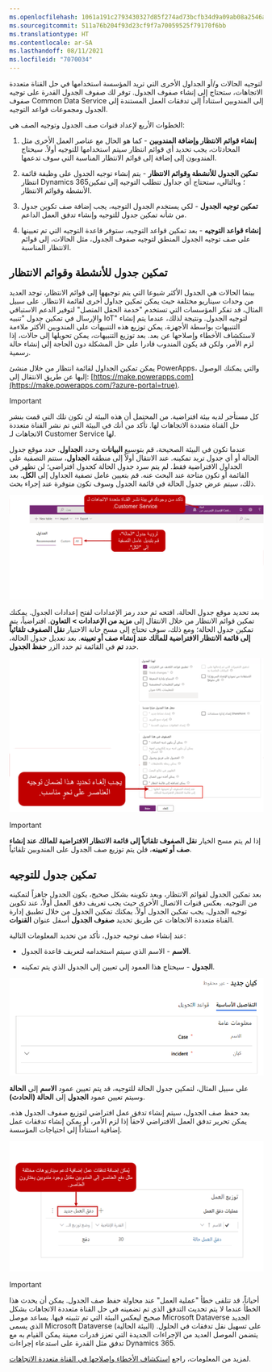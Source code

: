 ```yaml
---
ms.openlocfilehash: 1061a191c2793430327d85f274ad73bcfb34d9a09ab08a2546a4475ffdeddda3
ms.sourcegitcommit: 511a76b204f93d23cf9f7a70059525f79170f6bb
ms.translationtype: HT
ms.contentlocale: ar-SA
ms.lasthandoff: 08/11/2021
ms.locfileid: "7070034"
---
```

لتوجيه الحالات و/أو الجداول الأخرى التي تريد المؤسسة استخدامها في حل القناة متعددة الاتجاهات، ستحتاج إلى إنشاء صفوف الجدول.
توفر لك صفوف الجدول القدرة على توجيه صفوف Common Data Service إلى المندوبين استناداً إلى تدفقات العمل المستندة إلى الجدول ومجموعات قواعد التوجيه.

الخطوات الأربع لإعداد قنوات صف الجدول وتوجيه الصف هي:

1.  **إنشاء قوائم الانتظار وإضافة المندوبين** - كما هو الحال مع عناصر العمل الأخرى مثل المحادثات، يجب تحديد أي قوائم انتظار سيتم استخدامها للتوجيه أولاً. سيحتاج المندوبون إلى إضافة إلى قوائم الانتظار المناسبة التي سوف تدعمها.

1.  **تمكين الجدول للأنشطة وقوائم الانتظار** - يتم إنشاء توجيه الجدول على وظيفة قائمة انتظار Dynamics 365؛ وبالتالي، ستحتاج أي جداول تتطلب التوجيه إلى تمكين الأنشطة وقوائم الانتظار.

1.  **تمكين توجيه الجدول** - لكي يستخدم الجدول التوجيه، يجب إضافة صف تكوين جدول من شأنه تمكين جدول للتوجيه وإنشاء تدفق العمل الداعم.

1.  **إنشاء قواعد التوجيه** - بعد تمكين قواعد التوجيه، ستوفر قاعدة التوجيه التي تم تعيينها على صف توجيه الجدول المنطق لتوجيه صفوف الجدول، مثل الحالات، إلى قوائم الانتظار المناسبة.

## <a name="enable-a-table-for-activities-and-queues"></a>تمكين جدول للأنشطة وقوائم الانتظار

بينما الحالات هي الجدول الأكثر شيوعا التي يتم توجيهها إلى قوائم الانتظار، توجد العديد من وحدات سيناريو مختلفة حيث يمكن تمكين جداول أخرى لقائمة الانتظار. على سبيل المثال، قد تفكر المؤسسات التي تستخدم "خدمة الحقل المتصل" لتوفير الدعم الاستباقي والإرسال في تمكين جدول "تنبيه IoT" لتوجيه الجدول. ونتيجة لذلك، عندما يتم إنشاء التنبيهات بواسطة الأجهزة، يمكن توزيع هذه التنبيهات على المندوبين الأكثر ملاءمة لاستكشاف الأخطاء وإصلاحها عن بعد. بعد توزيع التنبيهات، يمكن تحويلها إلى حالات، إذا لزم الأمر، ولكن قد يكون المندوب قادرا على حل المشكلة دون الحاجة إلى إنشاء حالة رسمية.

يمكن تمكين الجداول لقائمة انتظار من خلال منشئ PowerApps، والتي يمكنك الوصول إليها عن طريق الانتقال إلى: [https://make.powerapps.com](https://make.powerapps.com/?azure-portal=true).

> [!IMPORTANT]
> كل مستأجر لديه بيئة افتراضية. من المحتمل أن هذه البيئة لن تكون تلك التي قمت بنشر حل القناة متعددة الاتجاهات لها.
تأكد من أنك في البيئة التي تم نشر القناة متعددة الاتجاهات لـ Customer Service لها.

عندما تكون في البيئة الصحيحة، قم بتوسيع **البيانات** وحدد **الجداول**. حدد موقع جدول الحالة أو أي جدول تريد تمكينه. عند الانتقال أولاً إلى منطقة **الجداول**، ستتم التصفية على الجداول الافتراضية فقط. لم يتم سرد جدول الحالة كجدول افتراضي؛ لن تظهر في القائمة أو تكون متاحة عند البحث عنه. قم بتعيين عامل تصفية الجداول إلى **الكل**. بعد ذلك، سيتم عرض جدول الحالة في قائمة الجدول وسوف تكون متوفرة عند إجراء بحث.

![لقطة شاشة للبيئة مع تعيين عامل تصفية إلى "الكل".](../media/er-02-01.png)

بعد تحديد موقع جدول الحالة، افتحه ثم حدد رمز الإعدادات لفتح إعدادات الجدول. يمكنك تمكين قوائم الانتظار من خلال الانتقال إلى **مزيد من الإعدادات > التعاون**. افتراضياً، يتم تمكين جدول الحالة؛ ومع ذلك، سوف تحتاج إلى مسح خانة الاختيار **نقل الصفوف تلقائياً إلى قائمة الانتظار الافتراضية للمالك عند إنشاء صف أو تعيينه**. بعد تعديل جدول الحالة، حدد **تم** في القائمة ثم حدد الزر **حفظ الجدول**.

![لقطة شاشة لشاشة تحرير الجدول مع نقل الصفوف تلقائياً إلى قائمة انتظار المالك الافتراضية عند إنشاء صف أو تعيين خانة اختيار غير محددة.](../media/er-02-02.png)

> [!IMPORTANT]
> إذا لم يتم مسح الخيار **نقل الصفوف تلقائياً إلى قائمة الانتظار الافتراضية للمالك عند إنشاء صف أو تعيينه**، فلن يتم توزيع صف الجدول على المندوبين تلقائياً.

## <a name="enable-a-table-for-routing"></a>تمكين جدول للتوجيه

بعد تمكين الجدول لقوائم الانتظار، وبعد تكوينه بشكل صحيح، يكون الجدول جاهزاً لتمكينه من التوجيه. بعكس قنوات الاتصال الأخرى حيث يجب تعريف دفق العمل أولاً، عند تكوين توجيه الجدول، يجب تمكين الجدول أولاً. يمكنك تمكين الجدول من خلال تطبيق إدارة القناة متعددة الاتجاهات عن طريق تحديد **صفوف الجدول** أسفل عنوان **القنوات**.

عند إنشاء صف توجيه جدول، تأكد من تحديد المعلومات التالية:

-   **الاسم** - الاسم الذي سيتم استخدامه لتعريف قاعدة الجدول.

-   **الجدول** - سيحتاج هذا العمود إلى تعيين إلى الجدول الذي يتم تمكينه.

![لقطة شاشة لشاشة التفاصيل الأساسية لجدول جديد.](../media/er-02-03.png)

على سبيل المثال، لتمكين جدول الحالة للتوجيه، قد يتم تعيين عمود **الاسم** إلى **الحالة** وسيتم تعيين عمود **الجدول** إلى **الحالة (الحادث)**.

بعد حفظ صف الجدول، سيتم إنشاء تدفق عمل افتراضي لتوزيع صفوف الجدول هذه. يمكن تحرير تدفق العمل الافتراضي لاحقاً إذا لزم الأمر، أو يمكن إنشاء تدفقات عمل إضافية استناداً إلى احتياجات المؤسسة.

![لقطة شاشة لزر + تدفق العمل الجديد.](../media/er-02-04.png)

> [!IMPORTANT]
> أحياناً، قد تتلقى خطأ "عملية العمل" عند محاولة حفظ صف الجدول. يمكن أن يحدث هذا الخطأ عندما لا يتم تحديث التدفق الذي تم تضمينه في حل القناة متعددة الاتجاهات بشكل صحيح ليعكس البيئة التي تم تثبيته فيها. يساعد موصل Microsoft Dataverse الجديد الذي يسمى Microsoft Dataverse (البيئة الحالية) على تسهيل نقل تدفقات في الحلول. يتضمن الموصل العديد من الإجراءات الجديدة التي تعزز قدرات معينة يمكن القيام به مع تدفق مثل القدرة على استدعاء إجراءات Dynamics 365.

لمزيد من المعلومات، راجع [استكشاف الأخطاء وإصلاحها في القناة متعددة الاتجاهات](/dynamics365/omnichannel/troubleshoot-omnichannel-customer-service/?azure-portal=true).
